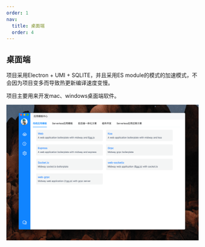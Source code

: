 ```yaml
---
order: 1
nav:
  title: 桌面端
  order: 4
---
```


## 桌面端


项目采用Electron + UMI + SQLITE，并且采用ES module的模式的加速模式，不会因为项目变多而导致热更新编译速度变慢。

项目主要用来开发mac、windows桌面端软件。

<img src="../../img/electron/midway-works.png" width="800px">